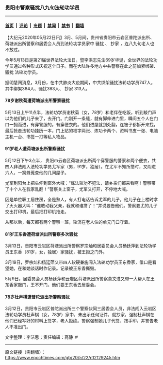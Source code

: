 ### 贵阳市警察骚扰八九旬法轮功学员

---

#### [首页](../../../..?n12129245) &nbsp;|&nbsp; [评论](../../../../../epoch-comment?n12129245) &nbsp;|&nbsp; [专题](../../../../../epoch-special?n12129245) &nbsp;|&nbsp; [禁闻](../../../../../epoch-news?n12129245) &nbsp;|&nbsp; [禁书](../../../../../books?n12129245) &nbsp;|&nbsp; [翻墙](https://github.com/gfw-breaker/nogfw/blob/master/README.md?n12129245)


<div class="post_content" id="artbody" itemprop="articleBody">
 <!-- article content begin -->
 <p>
  【大纪元2020年05月22日讯】3月、5月间，贵州省贵阳市云岩区普陀派出所、荷塘派出所警察和居委会人员到法轮功学员家中
  <ok href="https://www.epochtimes.com/gb/tag/%E9%AA%9A%E6%89%B0.html">
   骚扰
  </ok>
  、
  <ok href="https://www.epochtimes.com/gb/tag/%E6%8A%84%E5%AE%B6.html">
   抄家
  </ok>
  ，连八九旬老人也不放过。
 </p>
 <p>
  今年5月13日是第21届世界法轮大法日，暨李洪志先生69岁华诞，全世界的法轮功学员通过各种形式庆祝这个日子。而在大陆许多地方中共警察在此之前加紧绑架、
  <ok href="https://www.epochtimes.com/gb/tag/%E9%AA%9A%E6%89%B0.html">
   骚扰
  </ok>
  法轮功学员。
 </p>
 <p>
  据明慧网消息，3月份，在中共肺炎大疫期间，中共绑架骚扰法轮功学员747人，其中绑架384人、骚扰363人、
  <ok href="https://www.epochtimes.com/gb/tag/%E6%8A%84%E5%AE%B6.html">
   抄家
  </ok>
  313人。
 </p>
 <h4>
  <b>
   78岁谢秋菊遭荷塘派出所警察骚扰
  </b>
 </h4>
 <p>
  5月13日上午11点半，法轮功学员谢秋菊（女，78岁）和老伴在吃饭，听到敲门声以为他们的儿子来了，去开门。门刚开一条缝，就有脚伸进门里，瞬间五个人在门口一拥而进，有穿警服的，有穿便衣的。他们进屋就到处翻，连被子都拆开来找，最后抢走法轮功挂历一本，门上贴的福字两张、炼功卡两个、资料书皮一张、电脑主机一台、书签一打等私人物品。
 </p>
 <h4>
  <b>
   91岁老人遭荷塘派出所警察骚扰
  </b>
 </h4>
 <p>
  5月12日下午3点半， 贵阳市云岩区荷塘派出所两个穿警服的警察和两个便衣，共四人非法闯入法轮功学员尤军家（男，91岁，独居）。在尤军不知所措时，又闯进六人，一窝蜂蒐查他的几间屋子。
 </p>
 <p>
  尤军到阳台上把头伸到窗外大喊：“炼法轮功不犯法，请乡亲们都来看啊！警察带了十个人在我家乱翻！”警察关上窗子，尤军又打开，不停地大喊。
 </p>
 <p>
  因是单位职工居住房，全是熟人，有人打电话告诉尤军的儿子。他儿子在上楼时拿了灭火器大叫：“谁敢动我父亲，我就和谁拼了！”并说要告他们。警察要尤的儿子交出打印机，最后把打印机抢走。
 </p>
 <p>
  从那以后，每天都有两个警察一班，轮流在老人住的单元门口守着。
 </p>
 <h4>
  81岁王东香遭荷塘派出所警察多次骚扰
 </h4>
 <p>
  3月13日，贵阳市云岩区荷塘派出所警察罗宗灿和居委员会人员杨廷萍到法轮功学员王东香（81岁，女，独居）家骚扰，被王拒之门外。
 </p>
 <p>
  3月19日，罗宗灿和杨廷萍又带四人软硬兼施闯入法轮功学员王东香家，借口是看望她，在和她谈话时作记录。记录被王东香撕毁。
 </p>
 <p>
  5月9日，居委员会人员杨廷萍和云岩区荷塘派出所警察莫文进又带一大帮人在王东香家敲门，王不开门。他们要王东香去居委会。
 </p>
 <h4>
  <b>
   78岁杜声棋遭普陀派出所警察骚扰
  </b>
 </h4>
 <p>
  3月12日，贵阳市云岩区普陀派出所三个警察伙同三居委会人员，非法闯入云岩区法轮功学员杜声棋（女，78岁）家中，未出示任何证件，就抄家，强制杜声棋在他们已经写好的材料上签字，老人拒绝。警察强制她儿子代签、按手印，并警告老人不准出门。
 </p>
 <p>
  文字整理：李洁思；责任编辑：高静 ＃
 </p>
 <!-- article content end -->
 <div id="below_article_ad">
 </div>
</div>


---

原文链接（需翻墙）：https://www.epochtimes.com/gb/20/5/22/n12129245.htm